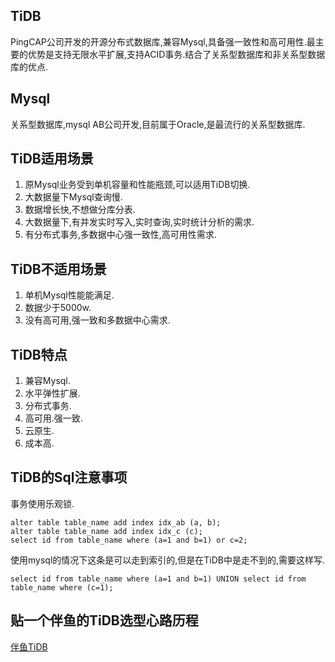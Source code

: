
## TiDB
PingCAP公司开发的开源分布式数据库,兼容Mysql,具备强一致性和高可用性.最主要的优势是支持无限水平扩展,支持ACID事务.结合了关系型数据库和非关系型数据库的优点.
## Mysql
关系型数据库,mysql AB公司开发,目前属于Oracle,是最流行的关系型数据库.

## TiDB适用场景
1. 原Mysql业务受到单机容量和性能瓶颈,可以适用TiDB切换.
2. 大数据量下Mysql查询慢.
3. 数据增长快,不想做分库分表.
4. 大数据量下,有并发实时写入,实时查询,实时统计分析的需求.
5. 有分布式事务,多数据中心强一致性,高可用性需求.

## TiDB不适用场景
1. 单机Mysql性能能满足.
2. 数据少于5000w.
3. 没有高可用,强一致和多数据中心需求.

## TiDB特点
1. 兼容Mysql.
2. 水平弹性扩展.
3. 分布式事务.
4. 高可用.强一致.
5. 云原生.
6. 成本高.

## TiDB的Sql注意事项
事务使用乐观锁.  
```
alter table table_name add index idx_ab (a, b);
alter table table_name add index idx_c (c);
select id from table_name where (a=1 and b=1) or c=2;
```
使用mysql的情况下这条是可以走到索引的,但是在TiDB中是走不到的,需要这样写.
```
select id from table_name where (a=1 and b=1) UNION select id from table_name where (c=1);
```

## 贴一个伴鱼的TiDB选型心路历程
[伴鱼TiDB](https://zhuanlan.zhihu.com/p/164706527)
